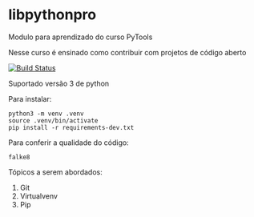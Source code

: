 # libpythonpro
Modulo para aprendizado do curso PyTools

Nesse curso é ensinado como contribuir com projetos de código aberto

[![Build Status](https://travis-ci.com/jarlanjsl/libpythonpro.svg?branch=main)](https://travis-ci.com/jarlanjsl/libpythonpro)

Suportado versão 3 de python

Para instalar:

```console
python3 -m venv .venv
source .venv/bin/activate
pip install -r requirements-dev.txt
```

Para conferir a qualidade do código:

```console
falke8
```

Tópicos a serem abordados:
1. Git
2. Virtualvenv
3. Pip